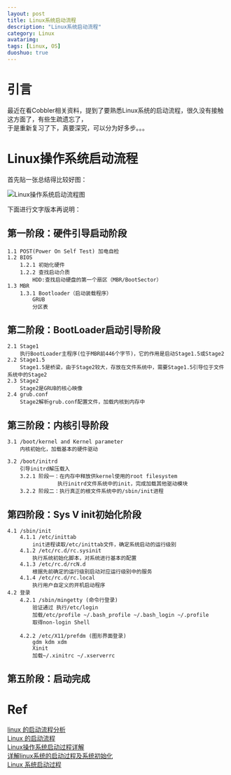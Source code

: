 ```yaml
---
layout: post
title: Linux系统启动流程
description: "Linux系统启动流程"
category: Linux
avatarimg:
tags: [Linux, OS]
duoshuo: true
---
```


# 引言
最近在看Cobbler相关资料，提到了要熟悉Linux系统的启动流程，很久没有接触这方面了，有些生疏遗忘了，  
于是重新复习了下，真要深究，可以分为好多步。。。

# Linux操作系统启动流程

首先贴一张总结得比较好图：  

![Linux操作系统启动流程图](http://img1.51cto.com/attachment/201206/111242100.png)  


下面进行文字版本再说明：

## 第一阶段：硬件引导启动阶段
	1.1 POST(Power On Self Test) 加电自检
	1.2 BIOS
		1.2.1 初始化硬件
		1.2.2 查找启动介质
			HDD:查找启动硬盘的第一个扇区（MBR/BootSector）
	1.3 MBR
		1.3.1 Bootloader（启动装载程序）
			GRUB
			分区表

## 第二阶段：BootLoader启动引导阶段
	2.1 Stage1
		执行BootLoader主程序(位于MBR前446个字节)，它的作用是启动Stage1.5或Stage2
	2.2 Stage1.5
		Stage1.5是桥梁，由于Stage2较大，存放在文件系统中，需要Stage1.5引导位于文件系统中的Stage2
	2.3 Stage2
		Stage2是GRUB的核心映像
	2.4 grub.conf
		Stage2解析grub.conf配置文件，加载内核到内存中

## 第三阶段：内核引导阶段
	3.1 /boot/kernel and Kernel parameter 
		内核初始化，加载基本的硬件驱动
		
	3.2 /boot/initrd
		引导initrd解压载入
		3.2.1 阶段一：在内存中释放供kernel使用的root filesystem
					执行initrd文件系统中的init，完成加载其他驱动模块
		3.2.2 阶段二：执行真正的根文件系统中的/sbin/init进程

## 第四阶段：Sys V init初始化阶段
	4.1 /sbin/init
		4.1.1 /etc/inittab
			init进程读取/etc/inittab文件，确定系统启动的运行级别
		4.1.2 /etc/rc.d/rc.sysinit
			执行系统初始化脚本，对系统进行基本的配置
		4.1.3 /etc/rc.d/rcN.d
			根据先前确定的运行级别启动对应运行级别中的服务
		4.1.4 /etc/rc.d/rc.local
			执行用户自定义的开机启动程序
	4.2 登录
		4.2.1 /sbin/mingetty (命令行登录)
			验证通过 执行/etc/login 
			加载/etc/profile ~/.bash_profile ~/.bash_login ~/.profile
			取得non-login Shell
			
		4.2.2 /etc/X11/prefdm (图形界面登录)
			gdm kdm xdm
			Xinit
			加载~/.xinitrc ~/.xserverrc

## 第五阶段：启动完成

# Ref
[linux 的启动流程分析](http://5122542.blog.51cto.com/5112542/906655)  
[Linux 的启动流程](http://www.ruanyifeng.com/blog/2013/08/linux_boot_process.html)  
[Linux操作系统启动过程详解](http://www.yunweipai.com/archives/782.html)  
[详解linux系统的启动过程及系统初始化](http://chrinux.blog.51cto.com/6466723/1192004)  
[Linux 系统启动过程](http://www.runoob.com/linux/linux-system-boot.html)  
